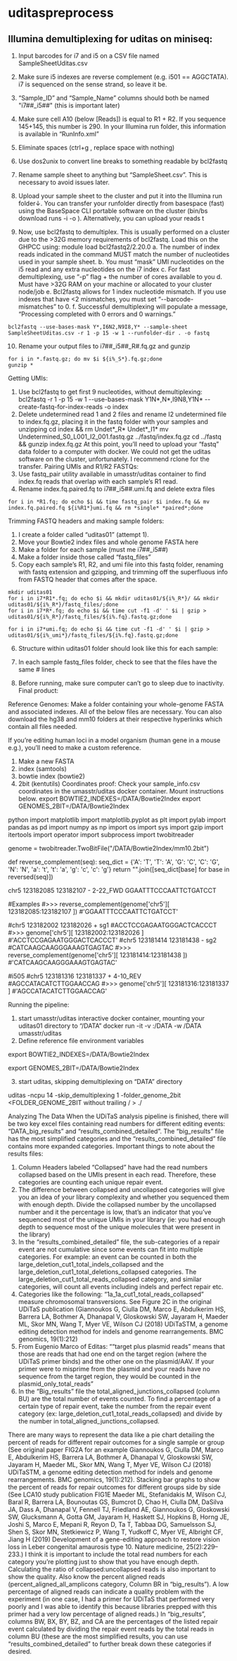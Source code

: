 # uditaspreprocess
## Illumina demultiplexing for uditas on miniseq:
1.	Input barcodes for i7 and i5 on a CSV file named SampleSheetUditas.csv
2.	Make sure i5 indexes are reverse complement (e.g. i501 == AGGCTATA). i7 is sequenced on the sense strand, so leave it be. 
3.	“Sample_ID” and “Sample_Name” columns should both be named "i7##_i5##" (this is important later)
4.	Make sure cell A10 (below [Reads]) is equal to R1 + R2. If you sequence 145+145, this number is 290. In your Illumina run folder, this information is available in “RunInfo.xml”
5.	Eliminate spaces (ctrl+g , replace space with nothing)
6.	Use dos2unix to convert line breaks to something readable by bcl2fastq
7.	Rename sample sheet to anything but “SampleSheet.csv”. This is necessary to avoid issues later.
8.	Upload your sample sheet to the cluster and put it into the Illumina run folder↓. You can transfer your runfolder directly from basespace (fast) using the BaseSpace CLI portable software on the cluster (bin/bs download runs -i <RUN ID> -o <OUTPUT DIR>). Alternatively, you can upload your reads t
 
9.	Now, use bcl2fastq to demultiplex. This is usually performed on a cluster due to the >32G memory requirements of bcl2fastq. Load this on the GHPCC using: module load bcl2fastq2/2.20.0
a.	The number of index reads indicated in the command MUST match the number of nucleotides used in your sample sheet.
b.	You must “mask” UMI nucleotides on the i5 read and any extra nucleotides on the i7 index 
c.	For fast demultiplexing, use “-p” flag + the number of cores available to you
d.	Must have >32G RAM on your machine or allocated to your cluster node/job
e.	Bcl2fastq allows for 1 index nucleotide mismatch. If you use indexes that have <2 mismatches, you must set “--barcode-mismatches” to 0.
f.	Successful demultiplexing will populate a message, “Processing completed with 0 errors and 0 warnings.”

```
bcl2fastq --use-bases-mask Y*,I6N2,N9I8,Y* --sample-sheet SampleSheetUditas.csv -r 1 -p 15 -w 1 --runfolder-dir . -o fastq
```

10.	Rename your output files to i7##_i5##_R#.fq.gz and gunzip
```
for i in *.fastq.gz; do mv $i ${i%_S*}.fq.gz;done
gunzip *
```
Getting UMIs:
1.	Use bcl2fastq to get first 9 nucleotides, without demultiplexing:
bcl2fastq -r 1 -p 15 -w 1 --use-bases-mask Y1N*,N*,I9N8,Y1N* --create-fastq-for-index-reads -o index
2.	Delete undetermined read 1 and 2 files and rename I2 undetermined file to index.fq.gz, placing it in the fastq folder with your samples and unzipping
cd index && rm Undet*_R* Undet*_I1*
mv Undetermined_S0_L001_I2_001.fastq.gz ../fastq/index.fq.gz
cd ../fastq && gunzip index.fq.gz 
At this point, you’ll need to upload your “fastq” data folder to a computer with docker. We could not get the uditas software on the cluster, unfortunately. I recommend rclone for the transfer. Pairing UMIs and R1/R2 FASTQs:
1.	Use fastq_pair utility available in umasstr/uditas container to find index.fq reads that overlap with each sample’s R1 read.
2.	Rename index.fq.paired.fq to i7##_i5##.umi.fq and delete extra files
```
for i in *R1.fq; do echo $i && time fastq_pair $i index.fq && mv index.fq.paired.fq ${i%R1*}umi.fq && rm *single* *paired*;done
```
Trimming FASTQ headers and making sample folders:
1.	I create a folder called “uditas01” (attempt 1). 
2.	Move your Bowtie2 index files and whole genome FASTA here
3.	Make a folder for each sample (must me i7##_i5##)
4.	Make a folder inside those called “fastq_files” 
5.	Copy each sample’s R1, R2, and umi file into this fastq folder, renaming with fastq extension and gzipping, and trimming off the superfluous info from FASTQ header that comes after the space.
```
mkdir uditas01
for i in i7*R1*.fq; do echo $i && mkdir uditas01/${i%_R*}/ && mkdir uditas01/${i%_R*}/fastq_files/;done
for i in i7*R*.fq; do echo $i && time cut -f1 -d' ' $i | gzip > uditas01/${i%_R*}/fastq_files/${i%.fq}.fastq.gz;done

for i in i7*umi.fq; do echo $i && time cut -f1 -d' ' $i | gzip > uditas01/${i%_umi*}/fastq_files/${i%.fq}.fastq.gz;done
```
6.	Structure within uditas01 folder should look like this for each sample:
 
7.	In each sample fastq_files folder, check to see that the files have the same # lines
8.	Before running, make sure computer can’t go to sleep due to inactivity.
Final product:
 
Reference Genomes:
Make a folder containing your whole-genome FASTA and associated indexes. All of the below files are necessary. You can also download the hg38 and mm10 folders at their respective hyperlinks which contain all files needed. 
 
If you’re editing human loci in a model organism (human gene in a mouse e.g.), you’ll need to make a custom reference. 
1.	Make a new FASTA 
2.	index (samtools) 
3.	bowtie index (bowtie2)
4.	2bit (kentutils)
Coordinates proof:
Check your sample_info.csv coordinates in the umasstr/uditas docker container. Mount instructions below. 
export BOWTIE2_INDEXES=/DATA/Bowtie2Index
export GENOMES_2BIT=/DATA/Bowtie2Index

python
import matplotlib
import matplotlib.pyplot as plt
import pylab
import pandas as pd
import numpy as np
import os
import sys
import gzip
import itertools
import operator
import subprocess
import twobitreader

genome = twobitreader.TwoBitFile("/DATA/Bowtie2Index/mm10.2bit")

def reverse_complement(seq):
    seq_dict = {'A': 'T', 'T': 'A', 'G': 'C', 'C': 'G', 'N': 'N', 'a': 't', 't': 'a', 'g': 'c', 'c': 'g'}
    return "".join([seq_dict[base] for base in reversed(seq)])

chr5	123182085	123182107	-	2-22_FWD GGAATTTCCCAATTCTGATCCT	

#Examples
#>>> reverse_complement(genome['chr5'][ 123182085:123182107 ])
#'GGAATTTCCCAATTCTGATCCT'

#chr5	123182002	123182026	+	sg1	#ACCTCCGAGAATGGGACTCACCCT
#>>> genome['chr5'][ 123182002:123182026 ]
#'ACCTCCGAGAATGGGACTCACCCT'
#chr5	123181414	123181438	-	sg2
#CATCAAGCAAGGGAAAGTGAGTAC
#>>> reverse_complement(genome['chr5'][ 123181414:123181438 ])
#'CATCAAGCAAGGGAAAGTGAGTAC'

#i505
#chr5	123181316	123181337	+	4-10_REV
#AGCCATACATCTTGGAACCAG
#>>> genome['chr5'][ 123181316:123181337 ]
#'AGCCATACATCTTGGAACCAG'

Running the pipeline:
1.	start umasstr/uditas interactive docker container, mounting your uditas01 directory to “/DATA” 
docker run -it -v <your fastq directory>:/DATA -w /DATA umasstr/uditas
2.	Define reference file environment variables 

export BOWTIE2_INDEXES=/DATA/Bowtie2Index

export GENOMES_2BIT=/DATA/Bowtie2Index

3.	start uditas, skipping demultiplexing on “DATA” directory

uditas -ncpu 14 -skip_demultiplexing 1 -folder_genome_2bit <FOLDER_GENOME_2BIT without trailing / > ./

Analyzing The Data
When the UDiTaS analysis pipeline is finished, there will be two key excel files containing read numbers for different editing events: “DATA_big_results” and “results_combined_detailed”. The “big_results” file has the most simplified categories and the “results_combined_detailed” file contains more expanded categories.
Important things to note about the results files: 
1.	Column Headers labeled “Collapsed” have had the read numbers collapsed based on the UMIs present in each read. Therefore, these categories are counting each unique repair event.
2.	The difference between collapsed and uncollapsed categories will give you an idea of your library complexity and whether you sequenced them with enough depth. Divide the collapsed number by the uncollapsed number and it the percentage is low, that’s an indicator that you’ve sequenced most of the unique UMIs in your library (ie: you had enough depth to sequence most of the unique molecules that were present in the library)
3.	In the “results_combined_detailed” file, the sub-categories of a repair event are not cumulative since some events can fit into multiple categories. For example: an event can be counted in both the large_deletion_cut1_total_indels_collapsed and the large_deletion_cut1_total_deletions_collapsed categories. The large_deletion_cut1_total_reads_collapsed category, and similar categories, will count all events including indels and perfect repair etc. 
4.	Categories like the following: “1a_1a_cut1_total_reads_collapsed” measure chromosomal transversions. See Figure 2C in the original UDiTaS publication (Giannoukos G, Ciulla DM, Marco E, Abdulkerim HS, Barrera LA, Bothmer A, Dhanapal V, Gloskowski SW, Jayaram H, Maeder ML, Skor MN, Wang T, Myer VE, Wilson CJ (2018) UDiTaSTM, a genome editing detection method for indels and genome rearrangements. BMC genomics, 19(1):212)
5.	From Eugenio Marco of Editas: ““target plus plasmid reads” means that those are reads that had one end on the target region (where the UDiTaS primer binds) and the other one on the plasmid/AAV. If your primer were to misprime from the plasmid and your reads have no sequence from the target region, they would be counted in the plasmid_only_total_reads” 
6.	In the “Big_results” file the total_aligned_junctions_collapsed (column BU) are the total number of events counted. To find a percentage of a certain type of repair event, take the number from the repair event category (ex: large_deletion_cut1_total_reads_collapsed) and divide by the number in total_aligned_junctions_collapsed.

There are many ways to represent the data like a pie chart detailing the percent of reads for different repair outcomes for a single sample or group (See original paper FIG2A for an example Giannoukos G, Ciulla DM, Marco E, Abdulkerim HS, Barrera LA, Bothmer A, Dhanapal V, Gloskowski SW, Jayaram H, Maeder ML, Skor MN, Wang T, Myer VE, Wilson CJ (2018) UDiTaSTM, a genome editing detection method for indels and genome rearrangements. BMC genomics, 19(1):212). Stacking bar graphs to show the percent of reads for repair outcomes for different groups side by side (See LCA10 study publication FIG1E Maeder ML, Stefanidakis M, Wilson CJ, Baral R, Barrera LA, Bounoutas GS, Bumcrot D, Chao H, Ciulla DM, DaSilva JA, Dass A, Dhanapal V, Fennell TJ, Friedland AE, Giannoukos G, Gloskowski SW, Glucksmann A, Gotta GM, Jayaram H, Haskett SJ, Hopkins B, Horng JE, Joshi S, Marco E, Mepani R, Reyon D, Ta T, Tabbaa DG, Samuelsson SJ, Shen S, Skor MN, Stetkiewicz P, Wang T, Yudkoff C, Myer VE, Albright CF, Jiang H (2019) Development of a gene-editing approach to restore vision loss in Leber congenital amaurosis type 10. Nature medicine, 25(2):229–233.)
I think it is important to include the total read numbers for each category you’re plotting just to show that you have enough depth. 
Calculating the ratio of collapsed:uncollapsed reads is also important to show the quality. Also know the percent aligned reads (percent_aligned_all_amplicons category, Column BR in “big_results”). A low percentage of aligned reads can indicate a quality problem with the experiment (in one case, I had a primer for UDiTaS that performed very poorly and I was able to identify this because libraries prepped with this primer had a very low percentage of aligned reads.) 
In “big_results”, columns BW, BX, BY, BZ, and CA are the percentages of the listed repair event calculated by dividing the repair event reads by the total reads in column BU (these are the most simplified results, you can use “results_combined_detailed” to further break down these categories if desired.

